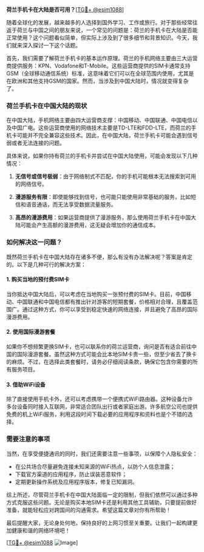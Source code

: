 **荷兰手机卡在大陆是否可用？**[[TG💪+ @esim1088](https://t.me/s/esim1088)]

随着全球化的发展，越来越多的人选择到国外学习、工作或旅行。对于那些经常往返于荷兰与中国之间的朋友来说，一个常见的问题是：荷兰的手机卡在大陆是否能正常使用？这个问题看似简单，但实际上涉及到了很多细节和背景知识。今天，我们就来深入探讨一下这个话题。

首先，我们需要了解荷兰手机卡的基本运作原理。荷兰的手机网络主要由三大运营商提供服务：KPN、Vodafone和T-Mobile。这些运营商提供的SIM卡通常支持GSM（全球移动通信系统）标准，这意味着它们可以在全球范围内使用，尤其是在欧洲和其他支持GSM的国家。然而，当涉及到中国大陆时，情况就变得复杂了。

### 荷兰手机卡在中国大陆的现状

在中国大陆，手机网络主要由四大运营商支撑：中国移动、中国联通、中国电信以及中国广电。这些运营商使用的网络技术主要是TD-LTE和FDD-LTE，而荷兰的手机卡可能并不完全兼容这些技术。因此，在中国大陆，荷兰手机卡可能会遇到信号弱或者无法连接的问题。

具体来说，如果你持有荷兰的手机卡并尝试在中国大陆使用，可能会发现以下几种情况：

1. **无信号或信号极弱**：由于网络制式不匹配，你的手机可能根本无法搜索到可用的网络信号。
   
2. **漫游服务有限**：即使能够找到信号，也可能只能使用非常基础的服务，比如短信和语音通话，而无法享受数据流量服务。

3. **高昂的漫游费用**：如果运营商提供了漫游服务，那么使用荷兰手机卡在中国大陆可能会产生高额的漫游费用，这无疑会增加你的通信成本。

### 如何解决这一问题？

既然荷兰手机卡在中国大陆存在诸多不便，那么有没有办法解决呢？答案是肯定的。以下是几种可行的解决方案：

#### 1. 购买当地的预付费SIM卡

当你抵达中国大陆后，可以考虑在当地购买一张预付费的SIM卡。目前，中国移动、中国联通和中国电信都有推出针对游客的短期套餐，价格相对合理，且覆盖范围广。通过这种方式，你可以享受到稳定快速的网络连接，并且避免了高昂的国际漫游费用。

#### 2. 使用国际漫游套餐

如果你不想频繁更换SIM卡，也可以联系你的荷兰运营商，询问是否有适合前往中国的国际漫游套餐。虽然这种方式可能会比本地SIM卡贵一些，但至少省去了换卡的麻烦。不过，在选择此类套餐时，请务必仔细阅读条款，确保它包含你需要的所有服务项目。

#### 3. 借助WiFi设备

除了直接使用手机卡外，还可以考虑携带一个便携式WiFi路由器。这种设备允许多台设备同时接入互联网，非常适合团队出行或者家庭出游。许多航空公司也提供免费的机上WiFi服务，利用这段时间下载必要的应用程序和资料也是个不错的选择。

### 需要注意的事项

当然，在享受便捷通讯的同时，我们还需要注意一些事项，以保障个人隐私安全：

- 在公共场合尽量避免连接未知来源的WiFi热点，以防个人信息泄露；
- 下载官方渠道的应用程序，防止误装恶意软件；
- 定期更新操作系统及应用程序版本，修复已知漏洞。

综上所述，尽管荷兰手机卡在中国大陆面临一定的限制，但我们依然可以通过多种方式克服这些问题。无论是购买本地SIM卡还是利用其他工具辅助，只要提前做好准备，就能轻松应对跨国间的沟通需求。希望这篇文章对你有所帮助！

最后提醒大家，无论身处何地，保持良好的上网习惯至关重要。让我们一起构建更加健康和谐的网络环境吧！

[[TG💪+ @esim1088](https://t.me/s/esim1088) ![Image](https://i.postimg.cc/4NQfJmqS/Snipaste-2025-05-13-00-14-12.png)]